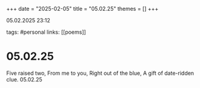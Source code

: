 +++
date = "2025-02-05"
title = "05.02.25"
themes = []
+++

05.02.2025 23:12

tags: #personal
links: [[poems]]

# 05.02.25

Five raised two,
From me to you,
Right out of the blue,
A gift of date-ridden clue.
05.02.25

